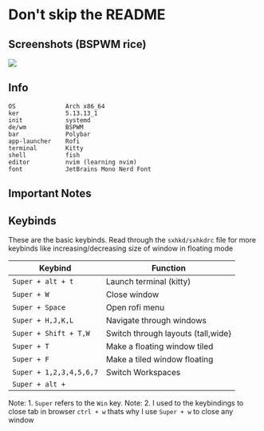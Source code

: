 # Don't skip the README
## Screenshots (BSPWM rice)
<img src = "https://cdn.discordapp.com/attachments/846673042893832195/886930186757615656/unknown.png">

## Info 
```
OS              Arch x86_64
ker             5.13.13_1
init            systemd
de/wm           BSPWM
bar             Polybar
app-launcher    Rofi
terminal        Kitty
shell           fish
editor          nvim (learning nvim)
font            JetBrains Mono Nerd Font
```
## Important Notes 

<a id="keybinds"></a>
## Keybinds 

These are the basic keybinds. Read through the `sxhkd/sxhkdrc` file for more keybinds like increasing/decreasing size of window in floating mode

|        Keybind           |                 Function                 |
| ------------------------ | ---------------------------------------- |
| `Super + alt + t`        | Launch terminal (kitty)                  |
| `Super + W`              | Close window                             |
| `Super + Space`          | Open rofi menu                           |
| `Super + H,J,K,L`        | Navigate through windows                 |
| `Super + Shift + T,W`    | Switch through layouts (tall,wide}       |
| `Super + T`              | Make a floating window tiled             |
| `Super + F`              | Make a tiled window floating             |
| `Super + 1,2,3,4,5,6,7`  | Switch Workspaces                        |
| `Super + alt + `

Note: 1. `Super` refers to the `Win` key.
Note: 2. I used to the keybindings to close tab in browser `ctrl + w` thats why I use `Super + w` to close any window
